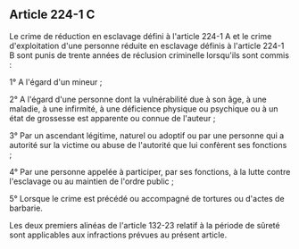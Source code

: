 Article 224-1 C
----
Le crime de réduction en esclavage défini à l'article 224-1 A et le crime
d'exploitation d'une personne réduite en esclavage définis à l'article 224-1 B
sont punis de trente années de réclusion criminelle lorsqu'ils sont commis :

1° A l'égard d'un mineur ;

2° A l'égard d'une personne dont la vulnérabilité due à son âge, à une maladie,
à une infirmité, à une déficience physique ou psychique ou à un état de
grossesse est apparente ou connue de l'auteur ;

3° Par un ascendant légitime, naturel ou adoptif ou par une personne qui a
autorité sur la victime ou abuse de l'autorité que lui confèrent ses fonctions ;

4° Par une personne appelée à participer, par ses fonctions, à la lutte contre
l'esclavage ou au maintien de l'ordre public ;

5° Lorsque le crime est précédé ou accompagné de tortures ou d'actes de
barbarie.

Les deux premiers alinéas de l'article 132-23 relatif à la période de sûreté
sont applicables aux infractions prévues au présent article.
